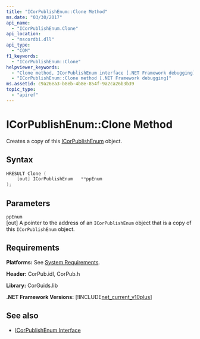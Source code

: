 ```yaml
---
title: "ICorPublishEnum::Clone Method"
ms.date: "03/30/2017"
api_name: 
  - "ICorPublishEnum.Clone"
api_location: 
  - "mscordbi.dll"
api_type: 
  - "COM"
f1_keywords: 
  - "ICorPublishEnum::Clone"
helpviewer_keywords: 
  - "Clone method, ICorPublishEnum interface [.NET Framework debugging]"
  - "ICorPublishEnum::Clone method [.NET Framework debugging]"
ms.assetid: c9a26ea3-b8eb-4b8e-854f-9a2ca26b3b39
topic_type: 
  - "apiref"
---
```

# ICorPublishEnum::Clone Method
Creates a copy of this [ICorPublishEnum](../../../../docs/framework/unmanaged-api/debugging/icorpublishenum-interface.md) object.  
  
## Syntax  
  
```cpp  
HRESULT Clone (  
    [out] ICorPublishEnum   **ppEnum  
);  
```  
  
## Parameters  
 `ppEnum`  
 [out] A pointer to the address of an `ICorPublishEnum` object that is a copy of this `ICorPublishEnum` object.  
  
## Requirements  
 **Platforms:** See [System Requirements](../../../../docs/framework/get-started/system-requirements.md).  
  
 **Header:** CorPub.idl, CorPub.h  
  
 **Library:** CorGuids.lib  
  
 **.NET Framework Versions:** [!INCLUDE[net_current_v10plus](../../../../includes/net-current-v10plus-md.md)]  
  
## See also

- [ICorPublishEnum Interface](../../../../docs/framework/unmanaged-api/debugging/icorpublishenum-interface.md)
